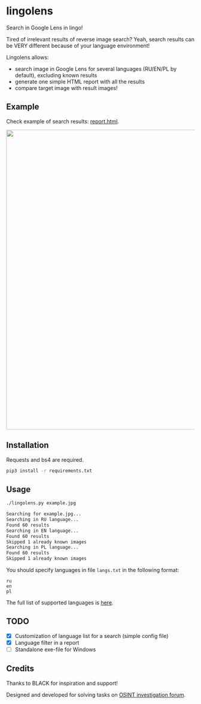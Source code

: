 # lingolens

Search in Google Lens in lingo!

Tired of irrelevant results of reverse image search? Yeah, search results can be VERY different because of your language environment!

Lingolens allows:
- search image in Google Lens for several languages (RU/EN/PL by default), excluding known results
- generate one simple HTML report with all the results
- compare target image with result images!

## Example

Check example of search results: [report.html](report.html).

<img src="preview.png" width="800">

## Installation

Requests and bs4 are required.

```sh
pip3 install -r requirements.txt
```

## Usage

```sh
./lingolens.py example.jpg

Searching for example.jpg...
Searching in RU language...
Found 60 results
Searching in EN language...
Found 60 results
Skipped 1 already known images
Searching in PL language...
Found 60 results
Skipped 1 already known images
```

You should specify languages in file `langs.txt` in the following format:
```
ru
en
pl
```

The full list of supported languages is [here](https://developers.google.com/custom-search/docs/xml_results_appendices?hl=en#interfaceLanguages).

## TODO

- [x] Customization of language list for a search (simple config file)
- [x] Language filter in a report
- [ ] Standalone exe-file for Windows

## Credits

Thanks to BLACK for inspiration and support!

Designed and developed for solving tasks on [OSINT investigation forum](https://t.me/+GMxoDCvLO0k0MWRi).

